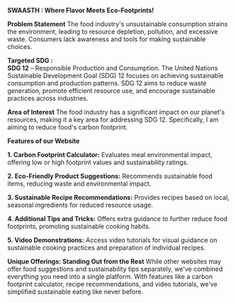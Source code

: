 __SWAASTH : Where Flavor Meets Eco-Footprints!__

**Problem Statement**
The food industry's unsustainable consumption strains the environment, leading to resource depletion, pollution, and excessive waste. Consumers lack awareness and tools for making sustainable choices.

__Targeted SDG :__  
**SDG 12** – Responsible Production and Consumption.
The United Nations Sustainable Development Goal (SDG) 12 focuses on achieving sustainable consumption and production patterns. 
SDG 12 aims to reduce waste generation, promote efficient resource use, and encourage sustainable practices across industries.

**Area of Interest**
The food industry has a significant impact on our planet's resources, making it a key area for addressing SDG 12.
Specifically, I am aiming to reduce food's carbon footprint.

**Features of our Website**

**1. Carbon Footprint Calculator:** Evaluates meal environmental impact, offering low or high footprint values and sustainability ratings.

**2. Eco-Friendly Product Suggestions:** Recommends sustainable food items, reducing waste and environmental impact.

**3. Sustainable Recipe Recommendations:** Provides recipes based on local, seasonal ingredients for reduced resource usage.

**4. Additional Tips and Tricks:** Offers extra guidance to further reduce food footprints, promoting sustainable cooking habits.

**5. Video Demonstrations:** Access video tutorials for visual guidance on sustainable cooking practices and preparation of individual recipes.

**Unique Offerings: Standing Out from the Rest**
While other websites may offer food suggestions and sustainability tips separately, we've combined everything you need into a single platform. With features like a carbon footprint calculator, recipe recommendations, and video tutorials, we've simplified sustainable eating like never before.






